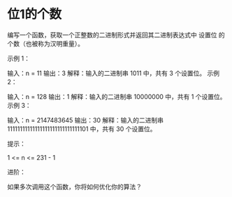 # 位1的个数

编写一个函数，获取一个正整数的二进制形式并返回其二进制表达式中
设置位
 的个数（也被称为汉明重量）。

示例 1：

输入：n = 11
输出：3
解释：输入的二进制串 1011 中，共有 3 个设置位。
示例 2：

输入：n = 128
输出：1
解释：输入的二进制串 10000000 中，共有 1 个设置位。
示例 3：

输入：n = 2147483645
输出：30
解释：输入的二进制串 11111111111111111111111111111101 中，共有 30 个设置位。

提示：

1 <= n <= 231 - 1

进阶：

如果多次调用这个函数，你将如何优化你的算法？
